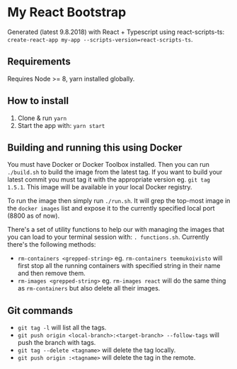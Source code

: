 # My React Bootstrap

Generated (latest 9.8.2018) with React + Typescript using react-scripts-ts: `create-react-app my-app --scripts-version=react-scripts-ts`.

## Requirements

Requires Node >= 8, yarn installed globally.

## How to install

1) Clone & run `yarn`
2) Start the app with: `yarn start`

## Building and running this using Docker

You must have Docker or Docker Toolbox installed. Then you can run `./build.sh` to build the image from the latest tag. If you want to build your latest commit you must tag it with the appropriate version eg. `git tag 1.5.1`. This image will be available in your local Docker registry.

To run the image then simply run `./run.sh`. It will grep the top-most image in the `docker images` list and expose it to the currently specified local port (8800 as of now).

There's a set of utility functions to help our with managing the images that you can load to your terminal session with: `. functions.sh`. Currently there's the following methods:

* `rm-containers <grepped-string>` eg. `rm-containers teemukoivisto` will first stop all the running containers with specified string in their name and then remove them.
* `rm-images <grepped-string>`  eg. `rm-images react` will do the same thing as `rm-containers` but also delete all their images.

## Git commands

* `git tag -l` will list all the tags.
* `git push origin <local-branch>:<target-branch> --follow-tags` will push the branch with tags.
* `git tag --delete <tagname>` will delete the tag locally.
* `git push origin :<tagname>` will delete the tag in the remote.